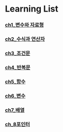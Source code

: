 # Learning List

### [ch1_변수와 자료형](https://github.com/BangYunseo/TIL/blob/main/C/ch1_%EB%B3%80%EC%88%98%EC%99%80%20%EC%9E%90%EB%A3%8C%ED%98%95.md)     

### [ch2_수식과 연산자](https://github.com/BangYunseo/TIL/blob/main/C/ch2_%EC%88%98%EC%8B%9D%EA%B3%BC%20%EC%97%B0%EC%82%B0%EC%9E%90.md)   

### [ch3_조건문](https://github.com/BangYunseo/TIL/blob/main/C/ch3_%EC%A1%B0%EA%B1%B4%EB%AC%B8.md)      

### [ch4_반복문](https://github.com/BangYunseo/TIL/blob/main/C/ch4_%EB%B0%98%EB%B3%B5%EB%AC%B8.md)     

### [ch5_함수](https://github.com/BangYunseo/TIL/blob/main/C/ch5_%ED%95%A8%EC%88%98.md)      

### [ch6_변수](https://github.com/BangYunseo/TIL/blob/main/C/ch6_%EB%B3%80%EC%88%98.md)       

### [ch7_배열](https://github.com/BangYunseo/TIL/blob/main/C/ch7_%EB%B0%B0%EC%97%B4.md)          

### [ch_8포인터](https://github.com/BangYunseo/TIL/blob/main/C/ch8_%ED%8F%AC%EC%9D%B8%ED%84%B0.md)
